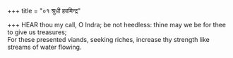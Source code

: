 +++
title = "०१ श्रुधी हवमिन्द्र"

+++
HEAR thou my call, O Indra; be not heedless: thine may we be for thee to give us treasures;  
     For these presented viands, seeking riches, increase thy strength like streams of water flowing.